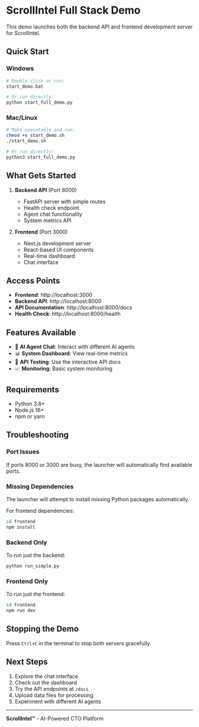 # ScrollIntel Full Stack Demo

This demo launches both the backend API and frontend development server for ScrollIntel.

## Quick Start

### Windows
```bash
# Double-click or run:
start_demo.bat

# Or run directly:
python start_full_demo.py
```

### Mac/Linux
```bash
# Make executable and run:
chmod +x start_demo.sh
./start_demo.sh

# Or run directly:
python3 start_full_demo.py
```

## What Gets Started

1. **Backend API** (Port 8000)
   - FastAPI server with simple routes
   - Health check endpoint
   - Agent chat functionality
   - System metrics API

2. **Frontend** (Port 3000)
   - Next.js development server
   - React-based UI components
   - Real-time dashboard
   - Chat interface

## Access Points

- **Frontend**: http://localhost:3000
- **Backend API**: http://localhost:8000
- **API Documentation**: http://localhost:8000/docs
- **Health Check**: http://localhost:8000/health

## Features Available

- 🤖 **AI Agent Chat**: Interact with different AI agents
- 📊 **System Dashboard**: View real-time metrics
- 🔧 **API Testing**: Use the interactive API docs
- 📈 **Monitoring**: Basic system monitoring

## Requirements

- Python 3.8+
- Node.js 16+
- npm or yarn

## Troubleshooting

### Port Issues
If ports 8000 or 3000 are busy, the launcher will automatically find available ports.

### Missing Dependencies
The launcher will attempt to install missing Python packages automatically.

For frontend dependencies:
```bash
cd frontend
npm install
```

### Backend Only
To run just the backend:
```bash
python run_simple.py
```

### Frontend Only
To run just the frontend:
```bash
cd frontend
npm run dev
```

## Stopping the Demo

Press `Ctrl+C` in the terminal to stop both servers gracefully.

## Next Steps

1. Explore the chat interface
2. Check out the dashboard
3. Try the API endpoints at `/docs`
4. Upload data files for processing
5. Experiment with different AI agents

---

**ScrollIntel™** - AI-Powered CTO Platform